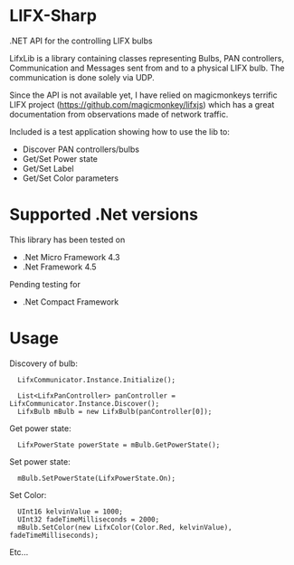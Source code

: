 LIFX-Sharp
==========

.NET API for the controlling LIFX bulbs


LifxLib is a library containing classes representing Bulbs, PAN controllers, Communication and Messages sent from and to a physical LIFX bulb. The communication is done solely via UDP. 

Since the API is not available yet, I have relied on magicmonkeys terrific LIFX project (https://github.com/magicmonkey/lifxjs) which has a great documentation from observations made of network traffic.


Included is a test application showing how to use the lib to:
* Discover PAN controllers/bulbs
* Get/Set Power state
* Get/Set Label
* Get/Set Color parameters

Supported .Net versions
=======================
This library has been tested on
* .Net Micro Framework 4.3
* .Net Framework 4.5

Pending testing for
* .Net Compact Framework

Usage
==========

Discovery of bulb:
```
  LifxCommunicator.Instance.Initialize();

  List<LifxPanController> panController = LifxCommunicator.Instance.Discover();
  LifxBulb mBulb = new LifxBulb(panController[0]);
```

Get power state:
```
  LifxPowerState powerState = mBulb.GetPowerState();
```

Set power state:
```
  mBulb.SetPowerState(LifxPowerState.On);
```

Set Color:

```
  UInt16 kelvinValue = 1000;
  UInt32 fadeTimeMilliseconds = 2000;
  mBulb.SetColor(new LifxColor(Color.Red, kelvinValue), fadeTimeMilliseconds);
```
Etc...

